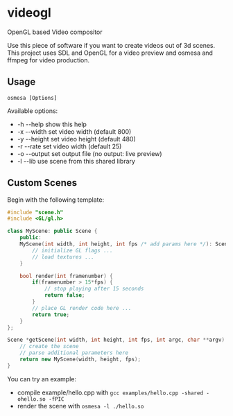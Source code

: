 videogl
=======

OpenGL based Video compositor

Use this piece of software if you want to create videos out of 3d scenes. This project uses SDL and OpenGL for a video preview and osmesa and ffmpeg for video production.

Usage
-----

`osmesa [Options]`

Available options:
 * -h --help    show this help
 * -x --width   set video width (default 800)
 * -y --height  set video height (default 480)
 * -r --rate    set video width (default 25)
 * -o --output  set output file (no output: live preview)
 * -l --lib     use scene from this shared library


Custom Scenes
-------------

Begin with the following template:

```C++
#include "scene.h"
#include <GL/gl.h>

class MyScene: public Scene {
	public:
	MyScene(int width, int height, int fps /* add params here */): Scene(width, height, fps) {
		// initialize GL flags ...
		// load textures ...
	}

	bool render(int framenumber) {
		if(framenumber > 15*fps) {
			// stop playing after 15 seconds
			return false;
		}
		// place GL render code here ...
		return true;
	}
};

Scene *getScene(int width, int height, int fps, int argc, char **argv) {
	// create the scene
	// parse additional parameters here
	return new MyScene(width, height, fps);
}

```

You can try an example:
 - compile example/hello.cpp with `gcc examples/hello.cpp -shared -ohello.so -fPIC`
 - render the scene with `osmesa -l ./hello.so`

